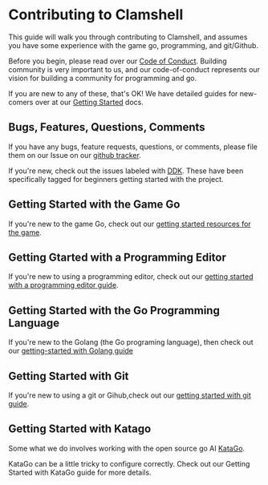 # Contributing to Clamshell

This guide will walk you through contributing to Clamshell, and assumes you
have some experience with the game go, programming, and git/Github.

Before you begin, please read over our [Code of Conduct](/CODE_OF_CONDUCT.md).
Building community is very important to us, and our code-of-conduct represents
our vision for building a community for programming and go.

If you are new to any of these, that's OK! We have detailed guides for
new-comers over at our [Getting Started](/gettingstarted/README.md) docs.

## Bugs, Features, Questions, Comments

If you have any bugs, feature requests, questions, or comments, please file
them on our Issue on our
[github tracker](https://github.com/otrego/clamshell/issues).

If you're new, check out the issues labeled with
[DDK](https://github.com/otrego/clamshell/issues?q=is%3Aissue+is%3Aopen+label%3ADifficulty%3ADDK).
These have been specifically tagged for beginners getting started with the
project.

## Getting Started with the Game Go

If you're new to the game Go, check out our
[getting started resources for the game](/gettingstarted/gogame.md).

## Getting Gtarted with a Programming Editor

If you're new to using a programming editor, check out our
[getting started with a programming editor guide](/gettingstarted/editor.md).

## Getting Started with the Go Programming Language

If you're new to the Golang (the Go programing language), then check out our
[getting-started with Golang guide](/gettingstarted/golang.md)

## Getting Started with Git

If you're new to using a git or Gihub,check out our
[getting started with git guide](/gettingstarted/git.md).

## Getting Started with Katago

Some what we do involves working with the open source go AI
[KataGo](https://github.com/lightvector/KataGo).

KataGo can be a little tricky to configure correctly. Check out our Getting Started with KataGo guide for more details.
